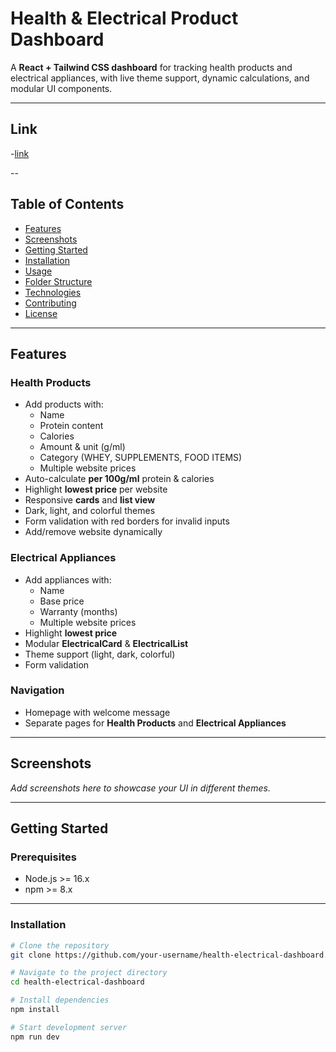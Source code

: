 # Health & Electrical Product Dashboard

A **React + Tailwind CSS dashboard** for tracking health products and electrical appliances, with live theme support, dynamic calculations, and modular UI components.

---

## Link

-[link](https://my-tracker-jp2fxyp0o-sosenkkks-projects.vercel.app)

--

## Table of Contents

- [Features](#features)  
- [Screenshots](#screenshots)  
- [Getting Started](#getting-started)  
- [Installation](#installation)  
- [Usage](#usage)  
- [Folder Structure](#folder-structure)  
- [Technologies](#technologies)  
- [Contributing](#contributing)  
- [License](#license)  

---

## Features

### Health Products
- Add products with:
  - Name
  - Protein content
  - Calories
  - Amount & unit (g/ml)
  - Category (WHEY, SUPPLEMENTS, FOOD ITEMS)
  - Multiple website prices
- Auto-calculate **per 100g/ml** protein & calories
- Highlight **lowest price** per website
- Responsive **cards** and **list view**
- Dark, light, and colorful themes
- Form validation with red borders for invalid inputs
- Add/remove website dynamically

### Electrical Appliances
- Add appliances with:
  - Name
  - Base price
  - Warranty (months)
  - Multiple website prices
- Highlight **lowest price**
- Modular **ElectricalCard** & **ElectricalList**
- Theme support (light, dark, colorful)
- Form validation

### Navigation
- Homepage with welcome message  
- Separate pages for **Health Products** and **Electrical Appliances**  

---

## Screenshots

*Add screenshots here to showcase your UI in different themes.*

---

## Getting Started

### Prerequisites
- Node.js >= 16.x  
- npm >= 8.x  

---

### Installation

```bash
# Clone the repository
git clone https://github.com/your-username/health-electrical-dashboard.git

# Navigate to the project directory
cd health-electrical-dashboard

# Install dependencies
npm install

# Start development server
npm run dev
